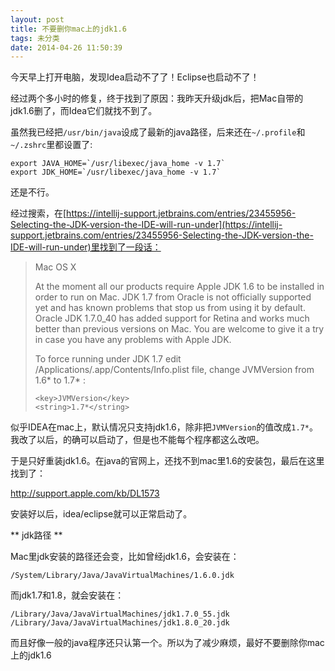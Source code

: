 ```yaml
---
layout: post
title: 不要删你mac上的jdk1.6
tags: 未分类
date: 2014-04-26 11:50:39
---
```


今天早上打开电脑，发现Idea启动不了了！Eclipse也启动不了！

经过两个多小时的修复，终于找到了原因：我昨天升级jdk后，把Mac自带的jdk1.6删了，而Idea它们就找不到了。

虽然我已经把`/usr/bin/java`设成了最新的java路径，后来还在`~/.profile`和`~/.zshrc`里都设置了:

    export JAVA_HOME=`/usr/libexec/java_home -v 1.7`
    export JDK_HOME=`/usr/libexec/java_home -v 1.7`

还是不行。

经过搜索，在[https://intellij-support.jetbrains.com/entries/23455956-Selecting-the-JDK-version-the-IDE-will-run-under](https://intellij-support.jetbrains.com/entries/23455956-Selecting-the-JDK-version-the-IDE-will-run-under)里找到了一段话：

> Mac OS X
> 
> At the moment all our products require Apple JDK 1.6 to be installed in order to run on Mac. JDK 1.7 from Oracle is not officially supported yet and has known problems that stop us from using it by default. Oracle JDK 1.7.0_40 has added support for Retina and works much better than previous versions on Mac. You are welcome to give it a try in case you have any problems with Apple JDK.
> 
> To force running under JDK 1.7 edit /Applications/<Product>.app/Contents/Info.plist file, change JVMVersion from 1.6* to 1.7* :
> 
>     <key>JVMVersion</key>
>     <string>1.7*</string>
>     

似乎IDEA在mac上，默认情况只支持jdk1.6，除非把`JVMVersion`的值改成`1.7*`。我改了以后，的确可以启动了，但是也不能每个程序都这么改吧。

于是只好重装jdk1.6。在java的官网上，还找不到mac里1.6的安装包，最后在这里找到了：

http://support.apple.com/kb/DL1573

安装好以后，idea/eclipse就可以正常启动了。

** jdk路径 **

Mac里jdk安装的路径还会变，比如曾经jdk1.6，会安装在：

    /System/Library/Java/JavaVirtualMachines/1.6.0.jdk


而jdk1.7和1.8，就会安装在：

    /Library/Java/JavaVirtualMachines/jdk1.7.0_55.jdk
    /Library/Java/JavaVirtualMachines/jdk1.8.0_20.jdk

而且好像一般的java程序还只认第一个。所以为了减少麻烦，最好不要删除你mac上的jdk1.6
